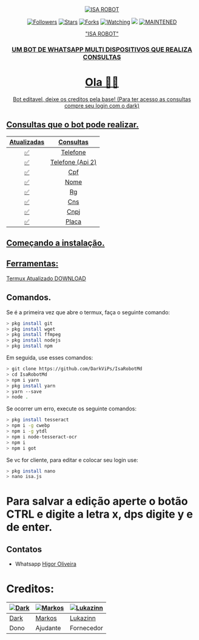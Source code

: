 </p>
<p align="center">
<a href="https://telegra.ph/file/8825f0af30a3ce27cec26.png"><img title="ISA ROBOT" src="https://telegra.ph/file/8825f0af30a3ce27cec26.png"></a>
<p align="center">
<a href="https://github.com/AgusAliansyah?tab=followers"><img title="Followers" src="https://img.shields.io/github/followers/AgusAliansyah?color=blue&style=flat-square"></a>
<a href="https://github.com/AgusAliansyah/vvipbot-wa/stargazers/"><img title="Stars" src="https://img.shields.io/github/stars/AgusAliansyah/vvipbot-wa?color=red&style=flat-square"></a>
<a href="https://github.com/AgusAliansyah/vvipbot-wa/network/members"><img title="Forks" src="https://img.shields.io/github/forks/AgusAliansyah/vvipbot-wa?color=red&style=flat-square"></a>
<a href="https://github.com/AgusAliansyah/termux-whatsapp-bot/watchers"><img title="Watching" src="https://img.shields.io/github/watchers/AgusAliansyah/vvipbot-walabel=Watchers&color=blue&style=flat-square"></a>
<a href="https://hits.seeyoufarm.com"><img src="https://hits.seeyoufarm.com/api/count/incr/badge.svg?url=https%3A%2F%2Fgithub.com%2FAgusAliansyah%2Fvvipbot-wa&count_bg=%2379C83D&title_bg=%23555555&icon=probot.svg&icon_color=%2300FF6D&title=hits&edge_flat=false"/></a>
<a href="#"><img title="MAINTENED" src="https://img.shields.io/badge/MAINTENED-YES-blue.svg"></a>
</p>

<div align="center">
   <a href="https://repository-images.githubusercontent.com/292765152/b5b54c80-ef19-11ea-9998-10a88f042830"> "ISA ROBOT"
    <h3> UM BOT DE WHATSAPP MULTI DISPOSITIVOS QUE REALIZA CONSULTAS </h3>

# Ola 👋🏻

Bot editavel, deixe os creditos pela base! (Para ter acesso as consultas compre seu login com o dark)
</div>

   ## Consultas que o bot pode realizar.

| Atualizadas |                Consultas          |
| :-----------: | :--------------------------------: |
|       ✅       | Telefone          |
|       ✅       | Telefone (Api 2)                  |
|       ✅       | Cpf                      |
|       ✅       | Nome   |
|       ✅       | Rg   |
|       ✅       | Cns   |
|       ✅       | Cnpj   |
|       ✅       | Placa   |


## Começando a instalação.

## Ferramentas:

Termux Atualizado [DOWNLOAD](https://f-droid.org/repo/com.termux_118.apk) 

## Comandos.

Se é a primeira vez que abre o termux, faça o seguinte comando:
```bash
> pkg install git
> pkg install wget
> pkg install ffmpeg
> pkg install nodejs
> pkg install npm
```
Em seguida, use esses comandos:
```bash
> git clone https://github.com/DarkViPs/IsaRobotMd
> cd IsaRobotMd
> npm i yarn
> pkg install yarn
> yarn --save
> node .
```

Se ocorrer um erro, execute os seguinte comandos:
```bash
> pkg install tesseract
> npm i -g cwebp
> npm i -g ytdl
> npm i node-tesseract-ocr
> npm i
> npm i got
```
   
Se vc for cliente, para editar e colocar seu login use:
```bash
> pkg install nano
> nano isa.js
```
 # Para salvar a edição aperte o botão CTRL e digite a letra x, dps digite y e de enter.

## Contatos
* Whatsapp [Higor Oliveira](https://wa.me/5517991134416)

# Creditos:
 [![Dark](https://telegra.ph/file/77378b2c93927a5965539.png)](https://wa.me/5517991134416) | [![Markos](https://telegra.ph/file/39f83106b3cfe2125c39a.jpg)](https://wa.me/559491423691) | [![Lukazinn](https://dl3.pushbulletusercontent.com/Q3fxtMUTLs6IzwX0ExrLeoJyRitQNVgU/IMG_20220314_101726.jpg)](https://api.whatsapp.com/send/?phone=%2B558197558929&text&app_absent=0)
----|----|----
[Dark](https://wa.me/5517991134416) | [Markos](https://wa.me/559491423691) | [Lukazinn](https://api.whatsapp.com/send/?phone=%2B558197558929&text&app_absent=0)
 Dono | Ajudante | Fornecedor



